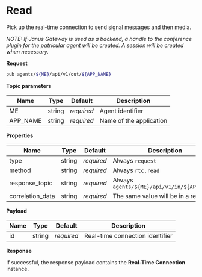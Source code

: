 # Read

Pick up the real-time connection to send signal messages and then media.

*NOTE: If Janus Gateway is used as a backend, a handle to the conference plugin for the patricular agent will be created. A session will be created when necessary.*

**Request**

```bash
pub agents/${ME}/api/v1/out/${APP_NAME}
```

**Topic parameters**

Name     | Type   | Default    | Description
-------- | ------ | ---------- | ------------------
ME       | string | _required_ | Agent identifier
APP_NAME | string | _required_ | Name of the application

**Properties**

Name             | Type   | Default    | Description
---------------- | ------ | ---------- | ------------------
type             | string | _required_ | Always `request`
method           | string | _required_ | Always `rtc.read`
response_topic   | string | _required_ | Always `agents/${ME}/api/v1/in/${APP_NAME}`
correlation_data | string | _required_ | The same value will be in a response

**Payload**

Name       | Type   | Default    | Description
---------- | ------ | ---------- | ------------------
id         | string | _required_ | Real-time connection identifier

**Response**

If successful, the response payload contains the **Real-Time Connection** instance.
